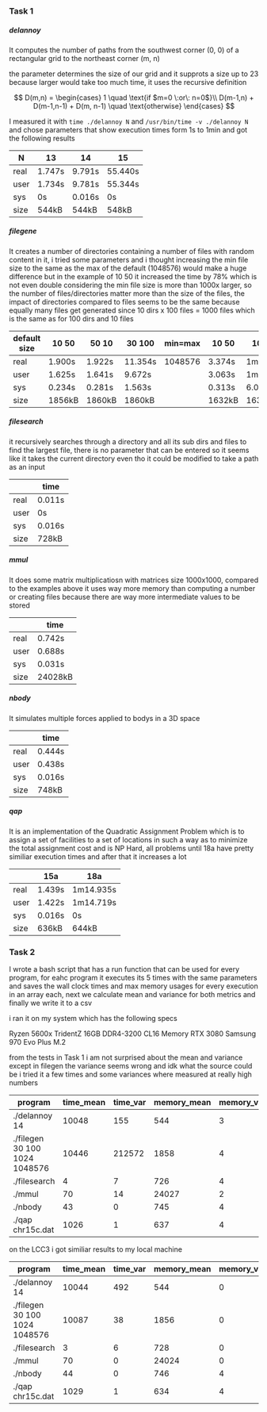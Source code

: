 ### Task 1

##### delannoy

It computes the number of paths from the southwest corner (0, 0) of a rectangular grid to the northeast corner (m, n)

the parameter determines the size of our grid and it supprots a size up to 23 because larger would take too much time, it uses the recursive definition

$$ D(m,n) = \begin{cases}
1 \quad \text{if $m=0  \:or\:  n=0$}\\ 
D(m-1,n) + D(m-1,n-1) + D(m, n-1) \quad \text{otherwise}
\end{cases}
$$

I measured it with ``time ./delannoy N`` and  ``/usr/bin/time -v ./delannoy N`` and chose parameters that show execution times form 1s to 1min and got the following results

| N    | 13     | 14     | 15      |
|------|--------|--------|---------|
| real | 1.747s | 9.791s | 55.440s |
| user | 1.734s | 9.781s | 55.344s |
| sys  | 0s     | 0.016s | 0s      |
| size | 544kB  | 544kB  | 548kB   |

##### filegene

It creates a number of directories containing a number of files with random content in it, i tried some parameters and i thought increasing the min file size to the same as the max of the default (1048576) would make a huge difference but in the example of 10 50 it increased the time by 78% which is not even double considering the min file size is more than 1000x larger, so the number of files/directories matter more than the size of the files, the impact of directories compared to files seems to be the same because equally many files get generated since 10 dirs x 100 files = 1000 files which is the same as for 100 dirs and 10 files

| default size | 10 50  | 50 10  | 30 100  | min=max | 10 50  | 100 100   |
|--------------|--------|--------|---------|---------|--------|-----------|
| real         | 1.900s | 1.922s | 11.354s | 1048576 | 3.374s | 1m10.714s |
| user         | 1.625s | 1.641s | 9.672s  |         | 3.063s | 1m0.250s  |
| sys          | 0.234s | 0.281s | 1.563s  |         | 0.313s | 6.031s    |
| size         | 1856kB | 1860kB | 1860kB  |         | 1632kB | 1632kB    |


##### filesearch

it recursively searches through a directory and all its sub dirs and files to find the largest file, there is no parameter that can be entered so it seems like it takes the current directory even tho it could be modified to take a path as an input

|      | time   |
|------|--------|
| real | 0.011s |
| user | 0s     |
| sys  | 0.016s |
| size | 728kB  |

##### mmul

It does some matrix multiplicatiosn with matrices size 1000x1000, compared to the examples above it uses way more memory than computing a number or creating files because there are way more intermediate values to be stored

|      | time    |
|------|---------|
| real | 0.742s  |
| user | 0.688s  |
| sys  | 0.031s  |
| size | 24028kB |

##### nbody

It simulates multiple forces applied to bodys in a 3D space

|      | time   |
|------|--------|
| real | 0.444s |
| user | 0.438s |
| sys  | 0.016s |
| size | 748kB  |

##### qap

It is an implementation of the Quadratic Assignment Problem which is to assign a set of facilities to a set of locations in such a way as to minimize the total assignment cost and is NP Hard, all problems until 18a have pretty similiar execution times and after that it increases a lot

|      | 15a    | 18a       |
|------|--------|-----------|
| real | 1.439s | 1m14.935s |
| user | 1.422s | 1m14.719s |
| sys  | 0.016s | 0s        |
| size | 636kB  | 644kB     |


### Task 2

I wrote a bash script that has a run function that can be used for every program, for eahc program it executes its 5 times with the same parameters and saves the wall clock times and max memory usages for every execution in an array each, next we calculate mean and variance for both metrics and finally we write it to a csv

i ran it on my system which has the following specs

Ryzen 5600x
TridentZ 16GB DDR4-3200 CL16 Memory
RTX 3080
Samsung 970 Evo Plus M.2

from the tests in Task 1 i am not surprised about the mean and variance except in filegen the variance seems wrong and idk what the source could be i tried it a few times and some variances where measured at really high numbers


| program                       | time_mean | time_var | memory_mean | memory_var |
|-------------------------------|-----------|----------|-------------|------------|
| ./delannoy 14                 | 10048     | 155      | 544         | 3          |
| ./filegen 30 100 1024 1048576 | 10446     | 212572   | 1858        | 4          |
| ./filesearch                  | 4         | 7        | 726         | 4          |
| ./mmul                        | 70        | 14       | 24027       | 2          |
| ./nbody                       | 43        | 0        | 745         | 4          |
| ./qap chr15c.dat              | 1026      | 1        | 637         | 4          |

on the LCC3 i got similiar results to my local machine

| program                       | time_mean | time_var | memory_mean | memory_var |
|-------------------------------|-----------|----------|-------------|------------|
| ./delannoy 14                 | 10044     | 492      | 544         | 0          |
| ./filegen 30 100 1024 1048576 | 10087     | 38       | 1856        | 0          |
| ./filesearch                  | 3         | 6        | 728         | 0          |
| ./mmul                        | 70        | 0        | 24024       | 0          |
| ./nbody                       | 44        | 0        | 746         | 4          |
| ./qap chr15c.dat              | 1029      | 1        | 634         | 4          |